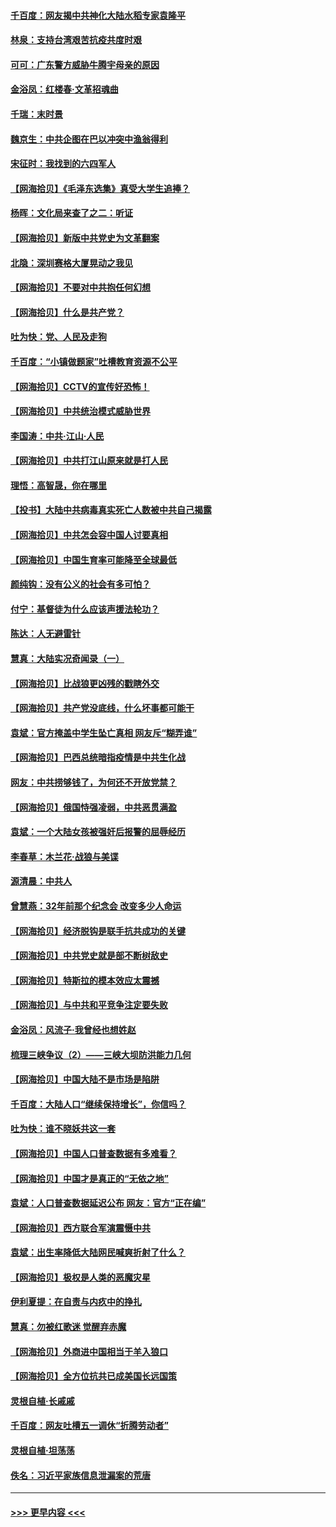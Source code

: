 #### [千百度：网友揭中共神化大陆水稻专家袁隆平](../pages/nsc993/n12971733.md?t=05250202) 
#### [林泉：支持台湾艰苦抗疫共度时艰](../pages/nsc993/n12971350.md?t=05250202) 
#### [可可：广东警方威胁牛腾宇母亲的原因](../pages/nsc993/n12971100.md?t=05250202) 
#### [金浴凤：红楼春·文革招魂曲](../pages/nsc993/n12970354.md?t=05250202) 
#### [千瑞：末时景](../pages/nsc993/n12970337.md?t=05250202) 
#### [魏京生：中共企图在巴以冲突中渔翁得利](../pages/nsc993/n12970286.md?t=05250202) 
#### [宋征时：我找到的六四军人](../pages/nsc993/n12970213.md?t=05250202) 
#### [【网海拾贝】《毛泽东选集》真受大学生追捧？](../pages/nsc993/n12968779.md?t=05250202) 
#### [杨晖：文化局来查了之二：听证](../pages/nsc993/n12966528.md?t=05250202) 
#### [【网海拾贝】新版中共党史为文革翻案](../pages/nsc993/n12967526.md?t=05250202) 
#### [北隐：深圳赛格大厦晃动之我见](../pages/nsc993/n12967393.md?t=05250202) 
#### [【网海拾贝】不要对中共抱任何幻想](../pages/nsc993/n12965222.md?t=05250202) 
#### [【网海拾贝】什么是共产党？](../pages/nsc993/n12962781.md?t=05250202) 
#### [吐为快：党、人民及走狗](../pages/nsc993/n12962747.md?t=05250202) 
#### [千百度：“小镇做题家”吐槽教育资源不公平](../pages/nsc993/n12962705.md?t=05250202) 
#### [【网海拾贝】CCTV的宣传好恐怖！](../pages/nsc993/n12959984.md?t=05250202) 
#### [【网海拾贝】中共统治模式威胁世界](../pages/nsc993/n12957622.md?t=05250202) 
#### [李国涛：中共‧江山‧人民](../pages/nsc993/n12957502.md?t=05250202) 
#### [【网海拾贝】中共打江山原来就是打人民](../pages/nsc993/n12954345.md?t=05250202) 
#### [理悟：高智晟，你在哪里](../pages/nsc993/n12953115.md?t=05250202) 
#### [【投书】大陆中共病毒真实死亡人数被中共自己揭露](../pages/nsc993/n12953050.md?t=05250202) 
#### [【网海拾贝】中共怎会容中国人讨要真相](../pages/nsc993/n12952161.md?t=05250202) 
#### [【网海拾贝】中国生育率可能降至全球最低](../pages/nsc993/n12948793.md?t=05250202) 
#### [颜纯钩：没有公义的社会有多可怕？](../pages/nsc993/n12947626.md?t=05250202) 
#### [付宁：基督徒为什么应该声援法轮功？](../pages/nsc993/n12947233.md?t=05250202) 
#### [陈达：人无避雷针](../pages/nsc993/n12947098.md?t=05250202) 
#### [慧真：大陆实况奇闻录（一）](../pages/nsc993/n12945811.md?t=05250202) 
#### [【网海拾贝】比战狼更凶残的戳瞎外交](../pages/nsc993/n12945717.md?t=05250202) 
#### [【网海拾贝】共产党没底线，什么坏事都可能干](../pages/nsc993/n12942090.md?t=05250202) 
#### [袁斌：官方掩盖中学生坠亡真相 网友斥“糊弄谁”](../pages/nsc993/n12942029.md?t=05250202) 
#### [【网海拾贝】巴西总统暗指疫情是中共生化战](../pages/nsc993/n12938999.md?t=05250202) 
#### [网友：中共捞够钱了，为何还不开放党禁？](../pages/nsc993/n12938952.md?t=05250202) 
#### [【网海拾贝】俄国恃强凌弱，中共恶贯满盈](../pages/nsc993/n12936626.md?t=05250202) 
#### [袁斌：一个大陆女孩被强奸后报警的屈辱经历](../pages/nsc993/n12936547.md?t=05250202) 
#### [李春草：木兰花·战狼与美谍](../pages/nsc993/n12935995.md?t=05250202) 
#### [源清晨：中共人](../pages/nsc993/n12935589.md?t=05250202) 
#### [曾慧燕：32年前那个纪念会 改变多少人命运](../pages/nsc993/n12934233.md?t=05250202) 
#### [【网海拾贝】经济脱钩是联手抗共成功的关键](../pages/nsc993/n12934176.md?t=05250202) 
#### [【网海拾贝】中共党史就是部不断树敌史](../pages/nsc993/n12932844.md?t=05250202) 
#### [【网海拾贝】特斯拉的模本效应太震撼](../pages/nsc993/n12925626.md?t=05250202) 
#### [【网海拾贝】与中共和平竞争注定要失败](../pages/nsc993/n12923326.md?t=05250202) 
#### [金浴凤：风流子‧我曾经也想姓赵](../pages/nsc993/n12920911.md?t=05250202) 
#### [梳理三峡争议（2）——三峡大坝防洪能力几何](../pages/nsc993/n12920173.md?t=05250202) 
#### [【网海拾贝】中国大陆不是市场是陷阱](../pages/nsc993/n12920143.md?t=05250202) 
#### [千百度：大陆人口“继续保持增长”，你信吗？](../pages/nsc993/n12918946.md?t=05250202) 
#### [吐为快：谁不晓妖共这一套](../pages/nsc993/n12918941.md?t=05250202) 
#### [【网海拾贝】中国人口普查数据有多难看？](../pages/nsc993/n12917822.md?t=05250202) 
#### [【网海拾贝】中国才是真正的“无依之地”](../pages/nsc993/n12915845.md?t=05250202) 
#### [袁斌：人口普查数据延迟公布 网友：官方“正在编”](../pages/nsc993/n12915748.md?t=05250202) 
#### [【网海拾贝】西方联合军演震慑中共](../pages/nsc993/n12913466.md?t=05250202) 
#### [袁斌：出生率降低大陆网民喊爽折射了什么？](../pages/nsc993/n12913365.md?t=05250202) 
#### [【网海拾贝】极权是人类的恶魔灾星](../pages/nsc993/n12910697.md?t=05250202) 
#### [伊利夏提：在自责与内疚中的挣扎](../pages/nsc993/n12910493.md?t=05250202) 
#### [慧真：勿被红歌迷 觉醒弃赤魔](../pages/nsc993/n12910485.md?t=05250202) 
#### [【网海拾贝】外商进中国相当于羊入狼口](../pages/nsc993/n12908274.md?t=05250202) 
#### [【网海拾贝】全方位抗共已成美国长远国策](../pages/nsc993/n12906878.md?t=05250202) 
#### [灵根自植‧长戚戚](../pages/nsc993/n12905585.md?t=05250202) 
#### [千百度：网友吐槽五一调休“折腾劳动者”](../pages/nsc993/n12905934.md?t=05250202) 
#### [灵根自植‧坦荡荡](../pages/nsc993/n12905562.md?t=05250202) 
#### [佚名：习近平家族信息泄漏案的荒唐](../pages/nsc993/n12904705.md?t=05250202) 

----
#### [ >>> 更早内容 <<< ](../indexes/nsc993-earlier.md)
